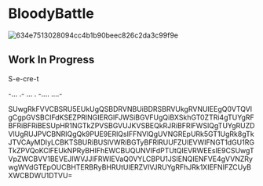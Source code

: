 # BloodyBattle

![634e7513028094cc4b1b90beec826c2da3c99f9e](https://github.com/NivixX/BloodyBattle/assets/5229597/5c0ef793-88d2-4e54-8814-8ef7a3bcc1aa)

## Work In Progress


S-e-cre-t

-... .- ... . -.... ....-

SUwgRkFVVCBSRU5EUkUgQSBDRVNBUiBDRSBRVUkgRVNUIEEgQ0VTQVIgCgpGVSBCIFdKSEZPRlNGIERGIFJWSiBGVFUgQiBXSkhGT0ZTRi4gTUYgRFBFRiBFRiBESUpHR1NGTkZPVSBGVUJKVSBEQkRJRiBFRlFWSlQgTUYgRUZDVlUgRUJPVCBNRlQgQk9PUE9ERlQsIFFNVlQgUVNGREpURk5GT1UgRk8gTkJTVCAyMDIyLCBKTSBURiBUSlVWRiBGTyBFRlRUUFZUIEVWIFNGT1dGU1RGTkZPVQoKClFEUkNPRyBHIFhEWCBUQUNVIFdPTUtQIEVRWEEsIE9CSUwgTVpZWCBVV1BEVEJIWVJJIFRWIEVaQ0VYLCBPU1JSIENQIENFVE4gVVNZRywgWVdGTEpOUCBHTERBRyBHRUtUIERZVlVJRUYgRFhJRk1XIEFNIFZCUyBXWCBDWU1DTVU=

